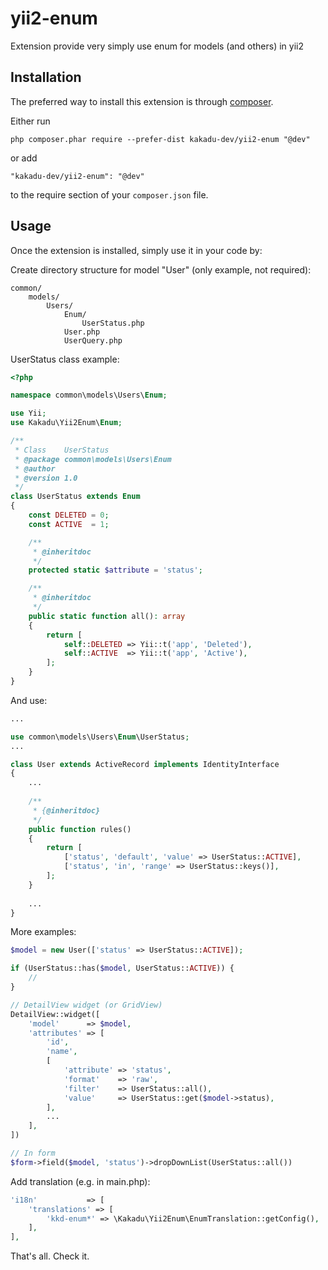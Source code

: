 # yii2-enum
Extension provide very simply use enum for models (and others) in yii2

Installation
------------

The preferred way to install this extension is through [composer](http://getcomposer.org/download/).

Either run

```
php composer.phar require --prefer-dist kakadu-dev/yii2-enum "@dev"
```

or add

```
"kakadu-dev/yii2-enum": "@dev"
```

to the require section of your `composer.json` file.

Usage
-----

Once the extension is installed, simply use it in your code by:

Create directory structure for model "User" (only example, not required):

```
common/  
    models/    
        Users/  
            Enum/
                UserStatus.php
            User.php
            UserQuery.php
```

UserStatus class example:
```php
<?php

namespace common\models\Users\Enum;

use Yii;
use Kakadu\Yii2Enum\Enum;

/**
 * Class    UserStatus
 * @package common\models\Users\Enum
 * @author  
 * @version 1.0
 */
class UserStatus extends Enum
{
    const DELETED = 0;
    const ACTIVE  = 1;

    /**
     * @inheritdoc
     */
    protected static $attribute = 'status';

    /**
     * @inheritdoc
     */
    public static function all(): array
    {
        return [
            self::DELETED => Yii::t('app', 'Deleted'),
            self::ACTIVE  => Yii::t('app', 'Active'),
        ];
    }
}
```

And use:

```php
...

use common\models\Users\Enum\UserStatus;
...

class User extends ActiveRecord implements IdentityInterface
{
    ...
    
    /**
     * {@inheritdoc}
     */
    public function rules()
    {
        return [
            ['status', 'default', 'value' => UserStatus::ACTIVE],
            ['status', 'in', 'range' => UserStatus::keys()],
        ];
    }
    
    ...
}
```

More examples:
```php
$model = new User(['status' => UserStatus::ACTIVE]);

if (UserStatus::has($model, UserStatus::ACTIVE)) {
    //
}

// DetailView widget (or GridView)
DetailView::widget([
    'model'      => $model,
    'attributes' => [
        'id',
        'name',
        [
            'attribute' => 'status',
            'format'    => 'raw',
            'filter'    => UserStatus::all(),
            'value'     => UserStatus::get($model->status),
        ],
        ...
    ],
])

// In form
$form->field($model, 'status')->dropDownList(UserStatus::all())
```

Add translation (e.g. in main.php):
```php
'i18n'           => [
    'translations' => [
        'kkd-enum*' => \Kakadu\Yii2Enum\EnumTranslation::getConfig(),
    ],
],
```

That's all. Check it.
